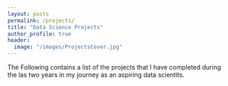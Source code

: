 ```yaml
---
layout: posts
permalink: /projects/
title: "Data Science Projects"
author_profile: true
header:
  image: "/images/ProjectsCover.jpg"
---
```


The Following contains a list of the projects that I have completed during the las two years in my journey as an aspiring data scientits.



